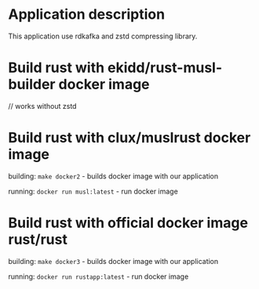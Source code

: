 # Application description

This application use rdkafka and zstd compressing library.

# Build rust with ekidd/rust-musl-builder docker image

// works without zstd


# Build rust with clux/muslrust docker image

building: `make docker2` - builds docker image with our application

running: `docker run musl:latest`  - run docker image 

# Build rust with official docker image  rust/rust

building: `make docker3` - builds docker image with our application

running: `docker run rustapp:latest`  - run docker image 
    